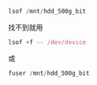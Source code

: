 

```javascript
lsof /mnt/hdd_500g_bit
```

找不到就用

```javascript
lsof +f -- /dev/device
```

或

```javascript
fuser /mnt/hdd_500g_bit
```

